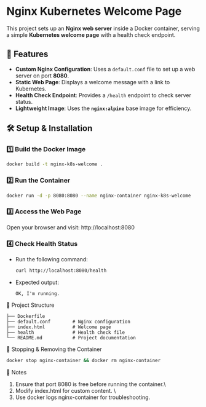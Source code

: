 # Nginx Kubernetes Welcome Page

This project sets up an **Nginx web server** inside a Docker container, serving a simple **Kubernetes welcome page** with a health check endpoint.

## 📌 Features
- **Custom Nginx Configuration**: Uses a `default.conf` file to set up a web server on port **8080**.
- **Static Web Page**: Displays a welcome message with a link to Kubernetes.
- **Health Check Endpoint**: Provides a `/health` endpoint to check server status.
- **Lightweight Image**: Uses the **`nginx:alpine`** base image for efficiency.

## 🛠️ Setup & Installation

### 1️⃣ Build the Docker Image
```sh
docker build -t nginx-k8s-welcome .
```

### 2️⃣ Run the Container
```sh
docker run -d -p 8080:8080 --name nginx-container nginx-k8s-welcome
```

### 3️⃣ Access the Web Page
Open your browser and visit: http://localhost:8080

### 4️⃣ Check Health Status
* Run the following command:
    ```sh
    curl http://localhost:8080/health
    ```

 * Expected output:

    ```plain
    OK, I'm running.
    ```

📂 Project Structure
```plain
├── Dockerfile
├── default.conf        # Nginx configuration
├── index.html          # Welcome page
├── health              # Health check file
└── README.md           # Project documentation
```

🛑 Stopping & Removing the Container
```sh
docker stop nginx-container && docker rm nginx-container
```
📝 Notes 

1. Ensure that port 8080 is free before running the container.\
2. Modify index.html for custom content. \
3. Use docker logs nginx-container for troubleshooting.